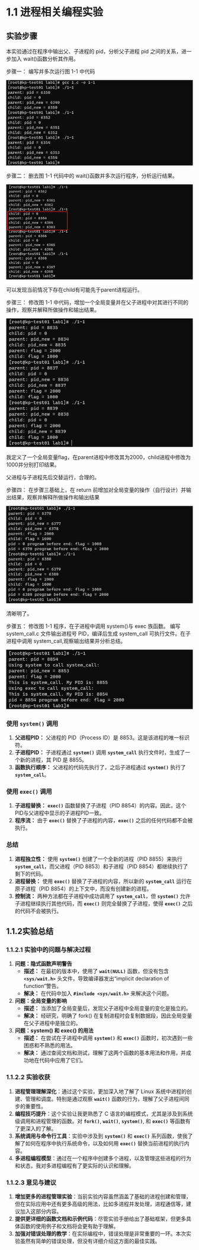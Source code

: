 # 1.1 进程相关编程实验

##  实验步骤

本实验通过在程序中输出父、子进程的 pid，分析父子进程 pid 之间的关系，进一步加入 wait()函数分析其作用。

步骤一： 编写并多次运行图 1-1 中代码

![Untitled](lab1-1/Untitled%201.png)

步骤二： 删去图 1-1 代码中的 wait()函数并多次运行程序，分析运行结果。

![Untitled](lab1-1/Untitled%202.png)

可以发现当前情况下存在child有可能先于parent进程运行。

步骤三： 修改图 1-1 中代码，增加一个全局变量并在父子进程中对其进行不同的操作，观察并解释所做操作和输出结果。

![Untitled](lab1-1/Untitled%203.png)

我定义了一个全局变量flag，在parent进程中修改其为2000，child进程中修改为1000并分别打印结果。

父进程与子进程先后交替运行，合理的。

步骤四： 在步骤三基础上，在 return 前增加对全局变量的操作（自行设计）并输出结果，观察并解释所做操作和输出结果

![Untitled](lab1-1/Untitled%204.png)

清晰明了。

步骤五： 修改图 1-1 程序，在子进程中调用 system()与 exec 族函数。 编写system_call.c 文件输出进程号 PID，编译后生成 system_call 可执行文件。在子进程中调用 system_call,观察输出结果并分析总结。

![Untitled](lab1-1/Untitled%205.png)

### **使用 `system()` 调用**

1. **父进程PID：** 父进程的 PID（Process ID）是 8853。这是该进程的唯一标识符。
2. **子进程PID：** 子进程通过 **`system()`** 调用 **`system_call`** 执行文件时，生成了一个新的进程，其 PID 是 8855。
3. **函数执行顺序：** 父进程的代码先执行了，之后子进程通过 **`system()`** 执行了 **`system_call`**。

### **使用 `exec()` 调用**

1. **子进程替换：** **`exec()`** 函数替换了子进程（PID 8854）的内容。因此，这个PID与父进程中显示的子进程PID一致。
2. **程序流：** 由于 **`exec()`** 替换了子进程的内容，**`exec()`** 之后的任何代码都不会被执行。

### **总结**

1. **进程独立性：** 使用 **`system()`** 创建了一个全新的进程（PID 8855）来执行 **`system_call`**，而父进程（PID 8853）和子进程（PID 8854）都继续执行了剩下的代码。
2. **进程替换：** 使用 **`exec()`** 替换了子进程的内容，所以新的 **`system_call`** 运行在原子进程（PID 8854）的上下文中，而没有创建新的进程。
3. **控制流：** 两种方法都在子进程中成功调用了 **`system_call`**，但 **`system()`** 允许子进程继续执行其他代码，而 **`exec()`** 则完全替换了子进程，使得 **`exec()`** 之后的代码不会被执行。

## 1.1.2实验总结

### 1.1.2.1 实验中的问题与解决过程

1. **问题：隐式函数声明警告**
    - **描述：** 在最初的版本中，使用了 **`wait(NULL)`** 函数，但没有包含 **`<sys/wait.h>`** 头文件，导致编译器发出“implicit declaration of function”警告。
    - **解决：** 在代码中加入 **`#include <sys/wait.h>`** 来解决这个问题。
2. **问题：全局变量的影响**
    - **描述：** 当添加了全局变量后，发现父子进程中全局变量的变化是独立的。
    - **解决：** 经研究，明确了 fork() 在复制进程时会复制数据段，因此全局变量在父子进程中是独立的。
3. **问题：system() 和 exec() 的用法**
    - **描述：** 在尝试在子进程中调用 **`system()`** 和 **`exec()`** 函数时，初次遇到一些困惑和不熟悉的用法。
    - **解决：** 通过查阅文档和测试，理解了这两个函数的基本用法和作用，并成功地在代码中应用了它们。

### 1.1.2.2 实验收获

1. **进程管理理解深化**：通过这个实验，更加深入地了解了 Linux 系统中进程的创建、管理和调度。特别是通过观察 **`wait()`** 函数的行为，理解了父子进程间同步的重要性。
2. **编程技巧提升**：这个实验让我更熟悉了 C 语言的编程模式，尤其是涉及到系统级调用和进程管理的函数。对 **`fork()`**, **`wait()`**, **`system()`**, 和 **`exec()`** 等函数有了更深入的了解。
3. **系统调用与命令行工具**：实验中涉及到 **`system()`** 和 **`exec()`** 系列函数，使我了解了如何在程序中执行系统命令，以及如何用 **`exec()`** 替换当前进程的执行内容。
4. **多进程编程模型**：通过在一个程序中创建多个进程，以及管理这些进程的行为和状态，我对多进程编程有了更实际的认识和理解。

### 1.1.2.3 意见与建议

1. **增加更多的进程管理实验**：当前实验内容虽然涵盖了基础的进程创建和管理，但在实际应用中还有更多高级的用法，比如多进程并发处理，进程通信等，建议加入这部分内容。
2. **提供更详细的函数文档和示例代码**：尽管实验手册给出了基础框架，但更多具体函数的使用例子和文档将会更有助于理解。
3. **加强对错误处理的教学**：在实际编程中，错误处理是非常重要的一环。本次实验虽然有简单的错误处理，但没有详细介绍这方面的最佳实践。
